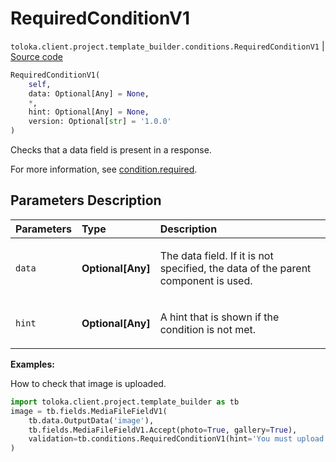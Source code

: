 # RequiredConditionV1
`toloka.client.project.template_builder.conditions.RequiredConditionV1` | [Source code](https://github.com/Toloka/toloka-kit/blob/v1.2.2/src/client/project/template_builder/conditions.py#L191)

```python
RequiredConditionV1(
    self,
    data: Optional[Any] = None,
    *,
    hint: Optional[Any] = None,
    version: Optional[str] = '1.0.0'
)
```

Checks that a data field is present in a response.


For more information, see [condition.required](https://toloka.ai/docs/template-builder/reference/condition.required).

## Parameters Description

| Parameters | Type | Description |
| :----------| :----| :-----------|
`data`|**Optional\[Any\]**|<p>The data field. If it is not specified, the data of the parent component is used.</p>
`hint`|**Optional\[Any\]**|<p>A hint that is shown if the condition is not met.</p>

**Examples:**

How to check that image is uploaded.

```python
import toloka.client.project.template_builder as tb
image = tb.fields.MediaFileFieldV1(
    tb.data.OutputData('image'),
    tb.fields.MediaFileFieldV1.Accept(photo=True, gallery=True),
    validation=tb.conditions.RequiredConditionV1(hint='You must upload a photo.'),
)
```

